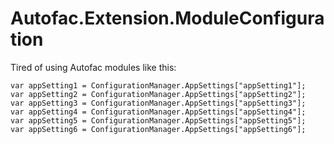 Autofac.Extension.ModuleConfiguration
=====================================
Tired of using Autofac modules like this:

```
var appSetting1 = ConfigurationManager.AppSettings["appSetting1"];
var appSetting2 = ConfigurationManager.AppSettings["appSetting2"];
var appSetting3 = ConfigurationManager.AppSettings["appSetting3"];
var appSetting4 = ConfigurationManager.AppSettings["appSetting4"];
var appSetting5 = ConfigurationManager.AppSettings["appSetting5"];
var appSetting6 = ConfigurationManager.AppSettings["appSetting6"];
```
